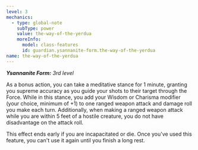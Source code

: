 ```yaml
---
level: 3
mechanics:
  - type: global-note
    subType: power
    value: the-way-of-the-yerdua
    moreInfo:
      model: class-features
      id: guardian.ysannanite-form.the-way-of-the-yerdua
name: the-way-of-the-yerdua
---
```

_**Ysannanite Form:** 3rd level_
As a bonus action, you can take a meditative stance for 1 minute, granting you supreme accuracy as you guide your shots to their target through the Force. While in this stance, you add your Wisdom or Charisma modifier (your choice, minimum of +1) to one ranged weapon attack and damage roll you make each turn. Additionally, when making a ranged weapon attack while you are within 5 feet of a hostile creature, you do not have disadvantage on the attack roll. 
This effect ends early if you are incapacitated or die. Once you've used this feature, you can't use it again until you finish a long rest.